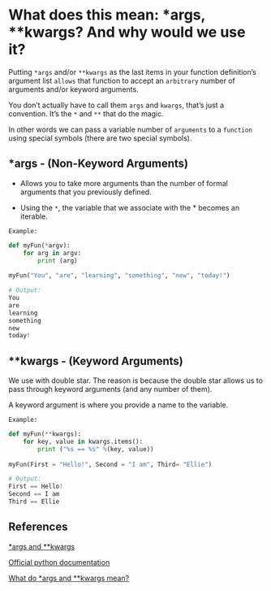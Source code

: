 # What does this mean: *args, **kwargs? And why would we use it?

Putting `*args` and/or `**kwargs` as the last items in your function definition’s argument list `allows` that function to accept an `arbitrary` number of arguments and/or keyword arguments.

You don’t actually have to call them `args` and `kwargs`, that’s just a convention. It’s the `*` and `**` that do the magic.

In other words we can pass a variable number of `arguments` to a `function` using special symbols (there are two special symbols).

## *args - (Non-Keyword Arguments)

* Allows you to take  more arguments than the number of formal arguments that you previously defined.

* Using the `*`, the variable that we associate with the * becomes an iterable.

`Example:`

```python
def myFun(*argv):
    for arg in argv:
        print (arg)
   
myFun("You", "are", "learning", "something", "new", "today!")

# Output:
You
are
learning
something
new
today!
```

## **kwargs - (Keyword Arguments)

We use with double star. The reason is because the double star allows us to pass through keyword arguments (and any number of them).

A keyword argument is where you provide a name to the variable.

`Example:`

```python
def myFun(**kwargs):
    for key, value in kwargs.items():
        print ("%s == %s" %(key, value))
 
myFun(First = "Hello!", Second = "I am", Third= "Ellie")  

# Output:
First == Hello!
Second == I am
Third == Ellie
```

## References

[*args and **kwargs](https://www.geeksforgeeks.org/args-kwargs-python/)

[Official python documentation](https://docs.python.org/2/tutorial/controlflow.html#more-on-defining-functions)

[What do *args and **kwargs mean?](https://stackoverflow.com/questions/287085/what-do-args-and-kwargs-mean)
